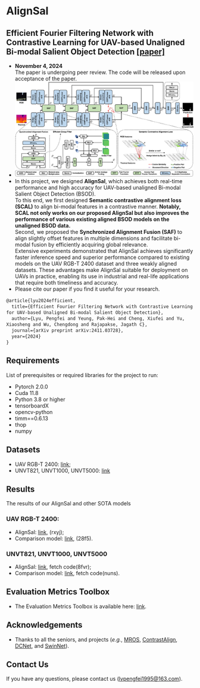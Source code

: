 # AlignSal
## Efficient Fourier Filtering Network with Contrastive Learning for UAV-based Unaligned Bi-modal Salient Object Detection [[paper]](https://arxiv.org/abs/2411.03728)
- **November 4, 2024**  
  The paper is undergoing peer review. The code will be released upon acceptance of the paper.
- ![Framework](https://github.com/JoshuaLPF/AlignSal/blob/main/Figure/framework.png)
- In this project, we designed **AlignSal**, which achieves both real-time performance and high accuracy for UAV-based unaligned Bi-modal Salient Object Detection (BSOD).  
To this end, we first designed **Semantic contrastive alignment loss (SCAL)** to align bi-modal features in a contrastive manner. **Notably, SCAL not only works on our proposed AlignSal but also improves the performance of various existing aligned BSOD models on the unaligned BSOD data.**  
Second, we proposed the **Synchronized Alignment Fusion (SAF)** to align slightly offset features in multiple dimensions and facilitate bi-modal fusion by efficiently acquiring global relevance.  
Extensive experiments demonstrated that AlignSal achieves significantly faster inference speed and superior performance compared to existing models on the UAV RGB-T 2400 dataset and three weakly aligned datasets. These advantages make AlignSal suitable for deployment on UAVs in practice, enabling its use in industrial and real-life applications that require both timeliness and accuracy.
- Please cite our paper if you find it useful for your research.
```
@article{lyu2024efficient,
  title={Efficient Fourier Filtering Network with Contrastive Learning for UAV-based Unaligned Bi-modal Salient Object Detection},
  author={Lyu, Pengfei and Yeung, Pak-Hei and Cheng, Xiufei and Yu, Xiaosheng and Wu, Chengdong and Rajapakse, Jagath C},
  journal={arXiv preprint arXiv:2411.03728},
  year={2024}
}
```

## Requirements

List of prerequisites or required libraries for the project to run:

- Pytorch 2.0.0
- Cuda 11.8
- Python 3.8 or higher
- tensorboardX
- opencv-python
- timm==0.6.13
- thop
- numpy

## Datasets
- UAV RGB-T 2400: [link](https://github.com/VDT-2048/UAV-RGB-T-2400);
- UNVT821, UNVT1000, UNVT5000: [link](https://github.com/lz118/Deep-Correlation-Network)

## Results
The results of our AlignSal and other SOTA models
### UAV RGB-T 2400:
- AlignSal: [link](https://pan.baidu.com/s/1M2xWybKfdOV3GLhnxFQlQg?pwd=rxyj), (rxyj);
- Comparison model: [link](https://pan.baidu.com/s/165OwbmbMzwb5gPvwzBSpOQ?pwd=28f5), (28f5).
### UNVT821, UNVT1000, UNVT5000
- AlignSal: [link](https://pan.baidu.com/s/1hhboN8oskn4JPgXPgZ6kaA?pwd=8fvr), fetch code(8fvr);
- Comparison model: [link](https://pan.baidu.com/s/1oHcMoWgNS_0Ep43fegFUNA?pwd=nuns), fetch code(nuns).

## Evaluation Metrics Toolbox
- The Evaluation Metrics Toolbox is available here: [link](https://github.com/jiwei0921/Saliency-Evaluation-Toolbox).

## Acknowledgements
- Thanks to all the seniors, and projects (*e.g.*, [MROS](https://github.com/VDT-2048/UAV-RGB-T-2400), [ContrastAlign](https://github.com/modaxiansheng/ContrastAlign/), [DCNet](https://github.com/lz118/Deep-Correlation-Network), and [SwinNet](https://github.com/liuzywen/SwinNet)).

## Contact Us
If you have any questions, please contact us (lvpengfei1995@163.com).
